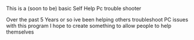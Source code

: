 This is a (soon to be) basic Self Help Pc trouble shooter

Over the past 5 Years or so ive been helping others troubleshoot PC issues with this program I hope to create something to allow people to help themselves 
